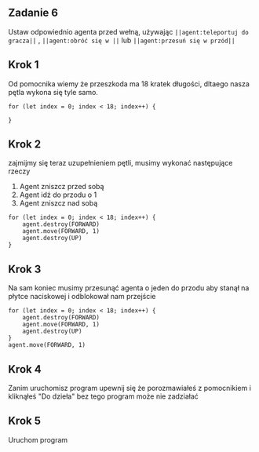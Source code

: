 ## Zadanie 6
Ustaw odpowiednio agenta przed wełną, używając ``||agent:teleportuj do gracza||`` ,
``||agent:obróć się w ||`` lub  ``||agent:przesuń się w przód||``

## Krok 1
Od pomocnika wiemy że przeszkoda ma 18 kratek długości, dltaego nasza pętla
wykona się tyle samo.
```blocks
for (let index = 0; index < 18; index++) {
  
}

```
## Krok 2
zajmijmy się teraz uzupełnieniem pętli, musimy wykonać następujące rzeczy
1. Agent zniszcz przed sobą 
2. Agent idź do przodu o 1
3. Agent zniszcz nad sobą

```blocks
for (let index = 0; index < 18; index++) {
    agent.destroy(FORWARD)
    agent.move(FORWARD, 1)
    agent.destroy(UP)
}
```
## Krok 3
Na sam koniec musimy przesunąć agenta o jeden do przodu aby stanął na płytce naciskowej 
i odblokował nam przejście
```blocks
for (let index = 0; index < 18; index++) {
    agent.destroy(FORWARD)
    agent.move(FORWARD, 1)
    agent.destroy(UP)
}
agent.move(FORWARD, 1)
```
## Krok 4
Zanim uruchomisz program upewnij się że porozmawiałeś z pomocnikiem i kliknąłeś
"Do dzieła" bez tego program może nie zadziałać
## Krok 5
Uruchom program
